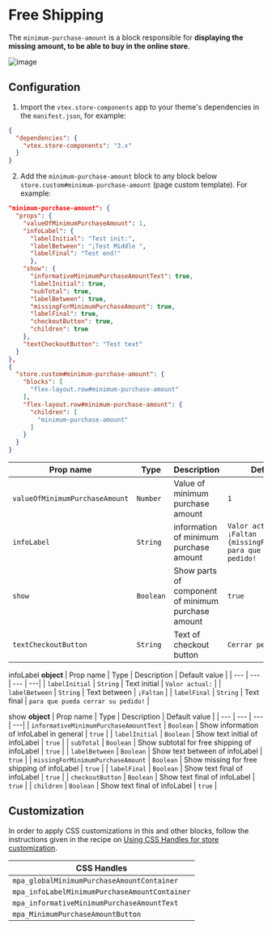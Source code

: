 # Free Shipping

The `minimum-purchase-amount` is a block responsible for **displaying the missing amount, to be able to buy in the online store**.

![image]()

## Configuration

1. Import the `vtex.store-components` app to your theme's dependencies in the `manifest.json`, for example:

```json
{
  "dependencies": {
    "vtex.store-components": "3.x"
  }
}
```

2. Add the `minimum-purchase-amount` block to any block below `store.custom#minimum-purchase-amount` (page custom template). For example:

```json
"minimum-purchase-amount": {
  "props": {
    "valueOfMinimumPurchaseAmount": 1,
    "infoLabel": {
      "labelInitial": "Test init:",
      "labelBetween": "¡Test Middle ",
      "labelFinal": "Test end!"
      },
    "show": {
      "informativeMinimumPurchaseAmountText": true,
      "labelInitial": true,
      "subTotal": true,
      "labelBetween": true,
      "missingForMinimumPurchaseAmount": true,
      "labelFinal": true,
      "checkoutButton": true,
      "children": true
    },
    "textCheckoutButton": "Test text"
  }
},
{
  "store.custom#minimum-purchase-amount": {
    "blocks": [
      "flex-layout.row#minimum-purchase-amount"
    ],
    "flex-layout.row#minimum-purchase-amount": {
      "children": [
        "minimum-purchase-amount"
      ]
    }
  }
}
```

| Prop name | Type | Description | Default value |
| --- | --- | --- | ---| 
| `valueOfMinimumPurchaseAmount` | `Number` | Value of minimum purchase amount | `1` |
| `infoLabel` | `String` | information of minimum purchase amount | `Valor actual: {subTotal} ¡Faltan {missingForFreeShipping} para que pueda cerrar su pedido!` |
| `show` | `Boolean` | Show parts of component of minimum purchase amount | `true` |
| `textCheckoutButton` | `String` | Text of checkout button | `Cerrar pedido` |



infoLabel **object**
| Prop name | Type | Description | Default value |
| --- | --- | --- | ---| 
| `labelInitial` | `String` | Text initial | `Valor actual:` |
| `labelBetween` | `String` | Text between | `¡Faltan` |
| `labelFinal` | `String` | Text final  | `para que pueda cerrar su pedido!` |


show **object**
| Prop name | Type | Description | Default value |
| --- | --- | --- | ---| 
| `informativeMinimumPurchaseAmountText` | `Boolean` | Show information of infoLabel in general | `true` |
| `labelInitial` | `Boolean` | Show text initial of infoLabel | `true` |
| `subTotal` | `Boolean` | Show subtotal for free shipping of infoLabel | `true` |
| `labelBetween` | `Boolean` | Show text between of infoLabel | `true` |
| `missingForMinimumPurchaseAmount` | `Boolean` | Show missing for free shipping of infoLabel | `true` |
| `labelFinal` | `Boolean` | Show text final of infoLabel | `true` |
| `checkoutButton` | `Boolean` | Show text final of infoLabel | `true` |
| `children` | `Boolean` | Show text final of infoLabel | `true` |


## Customization

In order to apply CSS customizations in this and other blocks, follow the instructions given in the recipe on [Using CSS Handles for store customization](https://vtex.io/docs/recipes/style/using-css-handles-for-store-customization).

| CSS Handles |
| --- |
| `mpa_globalMinimumPurchaseAmountContainer` |
| `mpa_infoLabelMinimumPurchaseAmountContainer` |
| `mpa_informativeMinimumPurchaseAmountText` |
| `mpa_MinimumPurchaseAmountButton` |